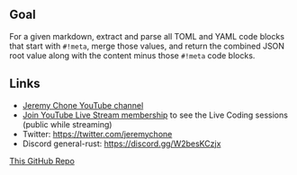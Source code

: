 ## Goal

For a given markdown, extract and parse all TOML and YAML code blocks that start with `#!meta`, merge those values, and return the combined JSON root value along with the content minus those `#!meta` code blocks.

## Links

- [Jeremy Chone YouTube channel](https://youtube.com/jeremychone)
- [Join YouTube Live Stream membership](https://www.youtube.com/channel/UCiT_r1GD7JSftnbViKHcOtQ/join) to see the Live Coding sessions (public while streaming)
- Twitter: https://twitter.com/jeremychone
- Discord general-rust: https://discord.gg/W2besKCzjx  

[This GitHub Repo](https://github.com/jeremychone-channel/rust-md-block-extractor)